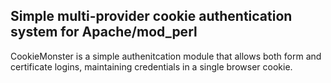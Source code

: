 ## Simple multi-provider cookie authentication system for Apache/mod_perl

CookieMonster is a simple authenitcation module that allows both form and certificate logins, maintaining credentials in a single browser cookie.